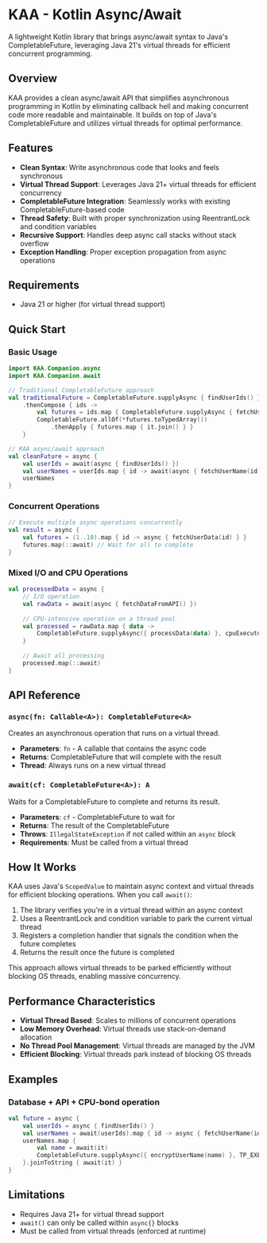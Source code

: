 # KAA - Kotlin Async/Await

A lightweight Kotlin library that brings async/await syntax to Java's CompletableFuture, leveraging Java 21's virtual threads for efficient concurrent programming.

## Overview

KAA provides a clean async/await API that simplifies asynchronous programming in Kotlin by eliminating callback hell and making concurrent code more readable and maintainable. It builds on top of Java's CompletableFuture and utilizes virtual threads for optimal performance.

## Features

- **Clean Syntax**: Write asynchronous code that looks and feels synchronous
- **Virtual Thread Support**: Leverages Java 21+ virtual threads for efficient concurrency
- **CompletableFuture Integration**: Seamlessly works with existing CompletableFuture-based code
- **Thread Safety**: Built with proper synchronization using ReentrantLock and condition variables
- **Recursive Support**: Handles deep async call stacks without stack overflow
- **Exception Handling**: Proper exception propagation from async operations

## Requirements

- Java 21 or higher (for virtual thread support)

## Quick Start

### Basic Usage

```kotlin
import KAA.Companion.async
import KAA.Companion.await

// Traditional CompletableFuture approach
val traditionalFuture = CompletableFuture.supplyAsync { findUserIds() }
    .thenCompose { ids ->
        val futures = ids.map { CompletableFuture.supplyAsync { fetchUserName(it) } }
        CompletableFuture.allOf(*futures.toTypedArray())
            .thenApply { futures.map { it.join() } }
    }

// KAA async/await approach
val cleanFuture = async {
    val userIds = await(async { findUserIds() })
    val userNames = userIds.map { id -> await(async { fetchUserName(id) }) }
    userNames
}
```

### Concurrent Operations

```kotlin
// Execute multiple async operations concurrently
val result = async {
    val futures = (1..10).map { id -> async { fetchUserData(id) } }
    futures.map(::await) // Wait for all to complete
}
```

### Mixed I/O and CPU Operations

```kotlin
val processedData = async {
    // I/O operation
    val rawData = await(async { fetchDataFromAPI() })
    
    // CPU-intensive operation on a thread pool
    val processed = rawData.map { data ->
        CompletableFuture.supplyAsync({ processData(data) }, cpuExecutor)
    }
    
    // Await all processing
    processed.map(::await)
}
```

## API Reference

### `async(fn: Callable<A>): CompletableFuture<A>`

Creates an asynchronous operation that runs on a virtual thread.

- **Parameters**: `fn` - A callable that contains the async code
- **Returns**: CompletableFuture that will complete with the result
- **Thread**: Always runs on a new virtual thread

### `await(cf: CompletableFuture<A>): A`

Waits for a CompletableFuture to complete and returns its result.

- **Parameters**: `cf` - CompletableFuture to wait for
- **Returns**: The result of the CompletableFuture
- **Throws**: `IllegalStateException` if not called within an `async` block
- **Requirements**: Must be called from a virtual thread

## How It Works

KAA uses Java's `ScopedValue` to maintain async context and virtual threads for efficient blocking operations. When you call `await()`:

1. The library verifies you're in a virtual thread within an async context
2. Uses a ReentrantLock and condition variable to park the current virtual thread
3. Registers a completion handler that signals the condition when the future completes
4. Returns the result once the future is completed

This approach allows virtual threads to be parked efficiently without blocking OS threads, enabling massive concurrency.

## Performance Characteristics

- **Virtual Thread Based**: Scales to millions of concurrent operations
- **Low Memory Overhead**: Virtual threads use stack-on-demand allocation
- **No Thread Pool Management**: Virtual threads are managed by the JVM
- **Efficient Blocking**: Virtual threads park instead of blocking OS threads

## Examples

### Database + API + CPU-bond operation

```kotlin
val future = async {
    val userIds = async { findUserIds() }
    val userNames = await(userIds).map { id -> async { fetchUserName(id) } }
    userNames.map {
        val name = await(it)
        CompletableFuture.supplyAsync({ encryptUserName(name) }, TP_EXECUTOR)
    }.joinToString { await(it) }
}
```

## Limitations

- Requires Java 21+ for virtual thread support
- `await()` can only be called within `async{}` blocks
- Must be called from virtual threads (enforced at runtime)

